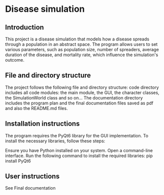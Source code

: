 # Disease simulation

## Introduction

This project is a disease simulation that models how a disease spreads through a population in an abstract space.  The program allows users to set various parameters, such as population size, number of spreaders, average duration of the disease, and mortality rate, which influence the simulation's outcome.

## File and directory structure

The project follows the following file and directory structure: code directory includes all code modules: the main module, the GUI, the character classes, the SimulationWorld class and so on... The documentation directory includes the program plan and the final documentation files saved as pdf  and also the README.md files. 

## Installation instructions 

The program requires the PyQt6 library for the GUI implementation. To install the necessary libraries, follow these steps:

Ensure you have Python installed on your system.
Open a command-line interface.
Run the following command to install the required libraries:
pip install PyQt6

## User instructions

See Final documentation


